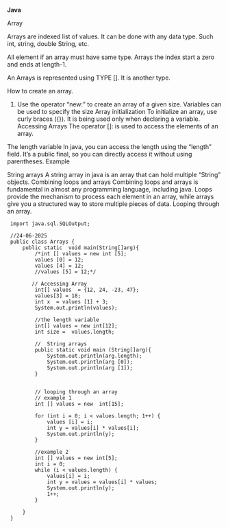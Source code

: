 **Java**



 Array
 
Arrays are indexed list of values.  It can be done with any data type. Such int, string, double String, etc. 


All element if an array must have same type. Arrays the index start a zero and ends at length-1.


An Arrays is represented using TYPE []. It is another type. 


How to create an array.
1.	Use the operator “new:” to create an array of a given size. Variables can be used to specify the size 
Array initialization 
To initialize an array, use curly braces ({}). It is being used only when declaring a variable. 
Accessing Arrays 
The operator []: is used to access the elements of an array. 



The length variable 
In java, you can access the length using the “length” field. It’s a public final, so you can directly access it without using parentheses. 
Example


String arrays 
A string array in java is an array that can hold multiple “String” objects. 
Combining loops and arrays 
Combining loops and arrays is fundamental in almost any programming language, including java. Loops provide the mechanism to process each element in an array, while arrays give you a structured way to store multiple pieces of data.
Looping through an array.



     import java.sql.SQLOutput;
     
     //24-06-2025
     public class Arrays {
         public static  void main(String[]arg){
             /*int [] values = new int [5];
             values [0] = 12;
             values [4] = 12;
             //values [5] = 12;*/
     
            // Accessing Array
             int[] values  = {12, 24, -23, 47};
             values[3] = 18;
             int x  = values [1] + 3;
             System.out.println(values);
     
             //the length variable
             int[] values = new int[12];
             int size =  values.length;
     
             //  String arrays
             public static void main (String[]arg){
                 System.out.println(arg.length);
                 System.out.println(arg [0]);
                 System.out.println(arg [1]);
             }
     
     
             // looping through an array
             // example 1
             int [] values = new  int[15];
     
             for (int i = 0; i < values.length; 1++) {
                 values [i] = i;
                 int y = values[i] * values[i];
                 System.out.println(y);
             }
     
             //example 2
             int [] values = new int[5];
             int i = 0;
             while (i < values.length) {
                 values[i] = i;
                 int y = values = values[i] * values;
                 System.out.println(y);
                 1++;
             }
     
         }
     }





